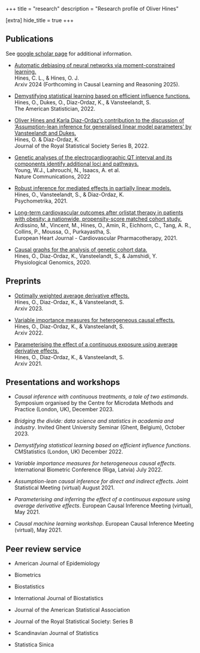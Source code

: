 +++
title = "research"
description = "Research profile of Oliver Hines"

[extra]
hide_title = true
+++

## Publications

See [google scholar page](https://scholar.google.com/citations?hl=en&user=7nqnc34AAAAJ) for additional information.

- [Automatic debiasing of neural networks via moment-constrained learning.](https://doi.org/10.48550/arXiv.2409.19777)\
Hines, C. L., \& Hines, O. J.\
Arxiv 2024 (Forthcoming in Causal Learning and Reasoning 2025).

- [Demystifying statistical learning based on efficient influence functions.](https://doi.org/10.1080/00031305.2021.2021984)\
Hines, O., Dukes, O., Diaz-Ordaz, K., \& Vansteelandt, S.\
The American Statistician, 2022.

- [Oliver Hines and Karla Diaz-Ordazʼs contribution to the discussion of ‘Assumption-lean inference for generalised linear model parameters’ by Vansteelandt and Dukes.](https://doi.org/10.1111/rssb.12524)\
Hines, O. \& Diaz-Ordaz, K.\
Journal of the Royal Statistical Society Series B, 2022.

- [Genetic analyses of the electrocardiographic QT interval and its components identify additional loci and pathways.](https://doi.org/10.1038/s41467-022-32821-z)\
Young, W.J., Lahrouchi, N., Isaacs, A. et al.\
Nature Communications, 2022

- [Robust inference for mediated effects in partially linear models.](https://doi.org/10.1007/s11336-021-09768-z)\
Hines, O., Vansteelandt, S., \& Diaz-Ordaz, K.\
Psychometrika, 2021.

- [Long-term cardiovascular outcomes after orlistat therapy in patients with obesity: a nationwide, propensity-score matched cohort study.](https://doi.org/10.1093/ehjcvp/pvaa133)\
Ardissino, M., Vincent, M., Hines, O., Amin, R., Eichhorn, C., Tang, A. R., Collins, P., Moussa, O., Purkayastha, S.\
European Heart Journal - Cardiovascular Pharmacotherapy, 2021.

- [Causal graphs for the analysis of genetic cohort data.](https://doi.org/10.1152/physiolgenomics.00115.2019)\
Hines, O., Diaz-Ordaz, K., Vansteelandt, S., \& Jamshidi, Y.\
Physiological Genomics, 2020.

## Preprints

- [Optimally weighted average derivative effects.](https://doi.org/10.48550/arXiv.2308.05456)\
Hines, O., Diaz-Ordaz, K., \& Vansteelandt, S.\
Arxiv 2023.

- [Variable importance measures for heterogeneous causal effects.](https://doi.org/10.48550/arXiv.2204.06030)\
Hines, O., Diaz-Ordaz, K., \& Vansteelandt, S.\
Arxiv 2022.

- [Parameterising the effect of a continuous exposure using average derivative effects.](https://doi.org/10.48550/arXiv.2109.13124)\
Hines, O., Diaz-Ordaz, K., \& Vansteelandt, S.\
Arxiv 2021.

## Presentations and workshops

- *Causal inference with continuous treatments, a tale of two estimands*. Symposium organised by the Centre for Microdata Methods and Practice (London, UK), December 2023.

- *Bridging the divide: data science and statistics in academia and industry*. Invited Ghent University Seminar (Ghent, Belgium), October 2023.

- *Demystifying statistical learning based on efficient influence functions*.  CMStatistics (London, UK) December 2022.

- *Variable importance measures for heterogeneous causal effects*.  International Biometric Conference (Riga, Latvia) July 2022.

- *Assumption-lean causal inference for direct and indirect effects*. Joint Statistical Meeting (virtual) August 2021.

- *Parameterising and inferring the effect of a continuous exposure using average derivative effects*. European Causal Inference Meeting (virtual), May 2021.

- *Causal machine learning workshop*. European Causal Inference Meeting (virtual), May 2021.

## Peer review service

- American Journal of Epidemiology

- Biometrics

- Biostatistics

- International Journal of Biostatistics

- Journal of the American Statistical Association

- Journal of the Royal Statistical Society: Series B

- Scandinavian Journal of Statistics

- Statistica Sinica
